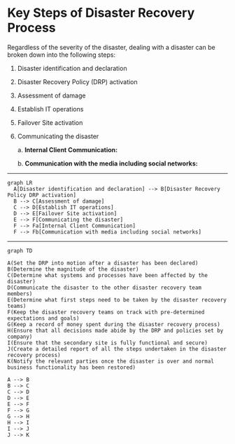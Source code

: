 # Key Steps of Disaster Recovery Process

Regardless of the severity of the disaster, dealing with a disaster can be broken down into the following steps:

1. Disaster identification and declaration
2. Disaster Recovery Policy (DRP) activation
3. Assessment of damage
4. Establish IT operations
5. Failover Site activation
6. Communicating the disaster

   a. **Internal Client Communication:** 

   b. **Communication with the media including social networks:** 
____

```mermaid
graph LR
  A[Disaster identification and declaration] --> B[Disaster Recovery Policy DRP activation]
  B --> C[Assessment of damage]
  C --> D[Establish IT operations]
  D --> E[Failover Site activation]
  E --> F[Communicating the disaster]
  F --> Fa[Internal Client Communication]
  F --> Fb[Communication with media including social networks]
```   
___

```mermaid
graph TD

A(Set the DRP into motion after a disaster has been declared)
B(Determine the magnitude of the disaster)
C(Determine what systems and processes have been affected by the disaster)
D(Communicate the disaster to the other disaster recovery team members)
E(Determine what first steps need to be taken by the disaster recovery teams)
F(Keep the disaster recovery teams on track with pre-determined expectations and goals)
G(Keep a record of money spent during the disaster recovery process)
H(Ensure that all decisions made abide by the DRP and policies set by company)
I(Ensure that the secondary site is fully functional and secure)
J(Create a detailed report of all the steps undertaken in the disaster recovery process)
K(Notify the relevant parties once the disaster is over and normal business functionality has been restored)

A --> B
B --> C
C --> D
D --> E
E --> F
F --> G
G --> H
H --> I
I --> J
J --> K
```